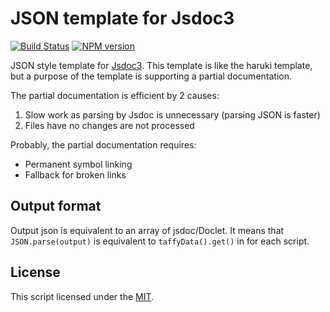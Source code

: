 JSON template for Jsdoc3
========================
[![Build Status](https://travis-ci.org/OrgaChem/json-jsdoc.png)](https://travis-ci.org/OrgaChem/json-jsdoc)
[![NPM version](https://badge.fury.io/js/jsonjsdoc.png)](http://badge.fury.io/js/jsonjsdoc)

JSON style template for [Jsdoc3](https://github.com/jsdoc3/jsdoc).
This template is like the haruki template, but a purpose of the template is supporting a partial documentation.

The partial documentation is efficient by 2 causes:

1. Slow work as parsing by Jsdoc is unnecessary (parsing JSON is faster)
2. Files have no changes are not processed

Probably, the partial documentation requires:

* Permanent symbol linking
* Fallback for broken links

Output format
-------------

Output json is equivalent to an array of jsdoc/Doclet.
It means that ```JSON.parse(output)``` is equivalent to ```taffyData().get()``` in for each script.

License
-------
This script licensed under the [MIT](http://orgachem.mit-license.org). 
